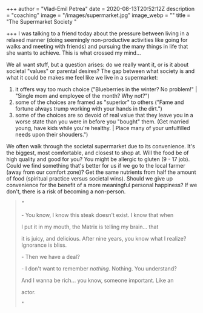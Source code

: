 +++
author = "Vlad-Emil Petrea"
date = 2020-08-13T20:52:12Z
description = "coaching"
image = "/images/supermarket.jpg"
image_webp = ""
title = "The Supermarket Society "

+++
I was talking to a friend today about the pressure between living in a  relaxed manner (doing seemingly non-productive activities like going for walks and meeting with friends) and pursuing the many things in life that she wants to achieve. This is what crossed my mind...

We all want stuff, but a question arises: do we really want it, or is it about societal "values" or parental desires? The gap between what society is and what it could be makes me feel like we live in a supermarket:

1. it offers way too much choice ("Blueberries in the winter? No problem!" | "Single mom and employee of the month? Why not?")
2. some of the choices are framed as "superior" to others ("Fame and fortune always trump working with your hands in the dirt.")
3. some of the choices are so devoid of real value that they leave you in a worse state than you were in before you "bought" them. (Get married young, have kids while you're healthy. | Place many of your unfulfilled needs upon their shouders.")

We often walk through the societal supermarket due to its convenience. It's the biggest, most comfortable, and closest to shop at. Will the food be of high quality and good for you? You might be allergic to gluten (9 - 17 job). Could we find something that's better for us if we go to the local farmer (away from our comfort zone)? Get the same nutrients from half the amount of  food (spiritual practice versus societal wins). Should we give up convenience for the benefit of a more meaningful personal happiness? If we don't, there is a risk of becoming a non-person.

> _"_
>
> \- You know, I know this steak doesn't exist. I know that when
>
> I put it in my mouth, the Matrix is telling my brain... that
>
> it is juicy, and delicious. After nine years, you know what I realize?Ignorance is bliss.
>
> \- Then we have a deal?
>
> \- I don't want to remember _nothing_. Nothing. You understand?
>
> And I wanna be rich... you know, someone important. Like an
>
> actor.
>
> "